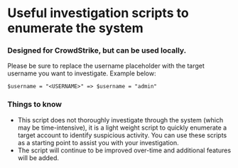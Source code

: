 # Useful investigation scripts to enumerate the system

### Designed for CrowdStrike, but can be used locally.

Please be sure to replace the username placeholder with the target username you want to investigate.  Example below:

```
$username = "<USERNAME>" => $username = "admin"
```

### Things to know

- This script does not thoroughly investigate through the system (which may be time-intensive), it is a light weight script to quickly enumerate a target account to identify suspicious activity.  You can use these scripts as a starting point to assist you with your investigation.
- The script will continue to be improved over-time and additional features will be added.
